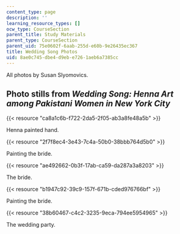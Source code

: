 ```yaml
---
content_type: page
description: ''
learning_resource_types: []
ocw_type: CourseSection
parent_title: Study Materials
parent_type: CourseSection
parent_uid: 75e0602f-6aab-255d-e60b-9e26435ec367
title: Wedding Song Photos
uid: 8ae0c745-dbe4-d9eb-e726-1aeb6a7385cc
---
```


All photos by Susan Slyomovics.

Photo stills from _Wedding Song: Henna Art among Pakistani Women in New York City_
----------------------------------------------------------------------------------

{{< resource "ca8a1c6b-f722-2da5-2f05-ab3a8fe48a5b" >}}

Henna painted hand.

{{< resource "2f7f8ec4-3e43-7c4a-50b0-38bbb764d5b0" >}}

Painting the bride.

{{< resource "ae492662-0b3f-17ab-ca59-da287a3a8203" >}}

The bride.

{{< resource "b1947c92-39c9-157f-671b-cded976766bf" >}}

Painting the bride.

{{< resource "38b60467-c4c2-3235-9eca-794ee5954965" >}}

The wedding party.